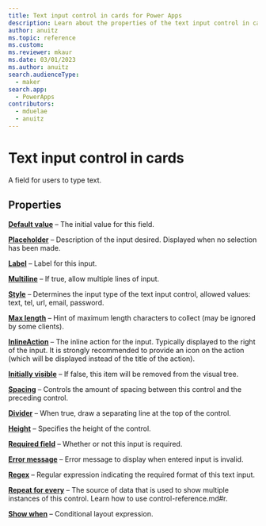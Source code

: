 ```yaml
---
title: Text input control in cards for Power Apps
description: Learn about the properties of the text input control in cards for Power Apps.
author: anuitz
ms.topic: reference
ms.custom: 
ms.reviewer: mkaur
ms.date: 03/01/2023
ms.author: anuitz
search.audienceType:
  - maker
search.app:
  - PowerApps
contributors:
  - mduelae
  - anuitz
---
```


# Text input control in cards

A field for users to type text.

## Properties

**[Default value](control-reference.md#d)** – The initial value for this field.

**[Placeholder](control-reference.md#p)** – Description of the input desired. Displayed when no selection has been made.

**[Label](control-reference.md#l)** – Label for this input.

**[Multiline](control-reference.md#m)** – If true, allow multiple lines of input.

**[Style](control-reference.md#s)** – Determines the input type of the text input control, allowed values: text, tel, url, email, password.

**[Max length](control-reference.md#m)** – Hint of maximum length characters to collect (may be ignored by some clients).

**[InlineAction](control-reference.md#i)** – The inline action for the input. Typically displayed to the right of the input. It is strongly recommended to provide an icon on the action (which will be displayed instead of the title of the action).

**[Initially visible](control-reference.md#i)** – If false, this item will be removed from the visual tree.

**[Spacing](control-reference.md#s)** – Controls the amount of spacing between this control and the preceding control.

**[Divider](control-reference.md#d)** – When true, draw a separating line at the top of the control.

**[Height](control-reference.md#h)** – Specifies the height of the control.

**[Required field](control-reference.md#r)** – Whether or not this input is required.

**[Error message](control-reference.md#e)** – Error message to display when entered input is invalid.

**[Regex](control-reference.md#r)** – Regular expression indicating the required format of this text input.

**[Repeat for every](control-reference.md#r)** – The source of data that is used to show multiple instances of this control. Learn how to use control-reference.md#r.

**[Show when](control-reference.md#s)** – Conditional layout expression.
